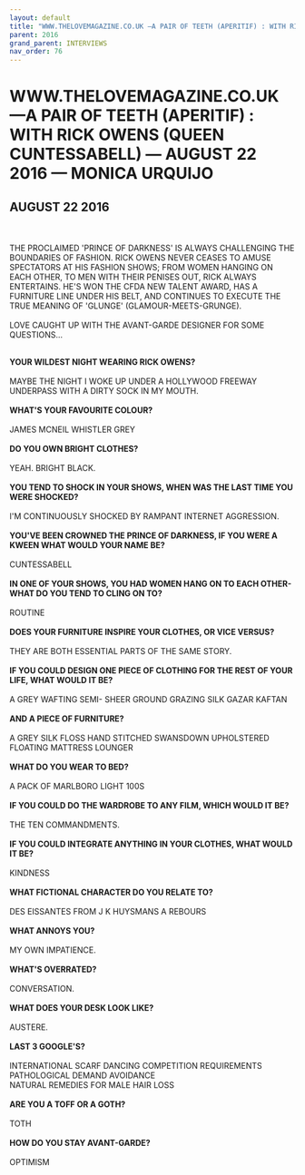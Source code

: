 ```yaml
---
layout: default
title: "WWW.THELOVEMAGAZINE.CO.UK —A PAIR OF TEETH (APERITIF) : WITH RICK OWENS (QUEEN CUNTESSABELL) — AUGUST 22 2016 — MONICA URQUIJO"
parent: 2016
grand_parent: INTERVIEWS
nav_order: 76
---
```


# WWW.THELOVEMAGAZINE.CO.UK —A PAIR OF TEETH (APERITIF) : WITH RICK OWENS (QUEEN CUNTESSABELL) — AUGUST 22 2016 — MONICA URQUIJO
## AUGUST 22 2016 

<br><br>
THE PROCLAIMED 'PRINCE OF DARKNESS' IS ALWAYS CHALLENGING THE BOUNDARIES OF FASHION. RICK OWENS NEVER CEASES TO AMUSE SPECTATORS AT HIS FASHION SHOWS; FROM WOMEN HANGING ON EACH OTHER, TO MEN WITH THEIR PENISES OUT, RICK ALWAYS ENTERTAINS. HE'S WON THE CFDA NEW TALENT AWARD, HAS A FURNITURE LINE UNDER HIS BELT, AND CONTINUES TO EXECUTE THE TRUE MEANING OF 'GLUNGE' (GLAMOUR-MEETS-GRUNGE).
<br><br>
LOVE CAUGHT UP WITH THE AVANT-GARDE DESIGNER FOR SOME QUESTIONS...
<br><br></p>
<p><b>YOUR WILDEST NIGHT WEARING RICK OWENS?</b>
<br><br>
MAYBE THE NIGHT I WOKE UP UNDER A HOLLYWOOD FREEWAY UNDERPASS WITH A DIRTY SOCK IN MY MOUTH.
<br><br>
<b>WHAT'S YOUR FAVOURITE COLOUR?</b>
<br><br>
JAMES MCNEIL WHISTLER GREY
<br><br>
<b>DO YOU OWN BRIGHT CLOTHES?</b>
<br><br>
YEAH. BRIGHT BLACK.
<br><br>
<b>YOU TEND TO SHOCK IN YOUR SHOWS, WHEN WAS THE LAST TIME YOU WERE SHOCKED?</b>
<br><br>
I'M CONTINUOUSLY SHOCKED BY RAMPANT INTERNET AGGRESSION.
<br><br>
<b>YOU'VE BEEN CROWNED THE PRINCE OF DARKNESS, IF YOU WERE A KWEEN WHAT WOULD YOUR NAME BE?</b>
<br><br>
CUNTESSABELL
<br><br>
<b>IN ONE OF YOUR SHOWS, YOU HAD WOMEN HANG ON TO EACH OTHER- WHAT DO YOU TEND TO CLING ON TO?</b>
<br><br>
ROUTINE
<br><br>
<b>DOES YOUR FURNITURE INSPIRE YOUR CLOTHES, OR VICE VERSUS?</b>
<br><br>
THEY ARE BOTH ESSENTIAL PARTS OF THE SAME STORY.
<br><br>
<b>IF YOU COULD DESIGN ONE PIECE OF CLOTHING FOR THE REST OF YOUR LIFE, WHAT WOULD IT BE?</b>
<br><br>
A GREY WAFTING SEMI- SHEER GROUND GRAZING SILK GAZAR KAFTAN
<br><br>
<b>AND A PIECE OF FURNITURE?</b>
<br><br>
A GREY SILK FLOSS HAND STITCHED SWANSDOWN UPHOLSTERED FLOATING MATTRESS LOUNGER
<br><br>
<b>WHAT DO YOU WEAR TO BED?</b>
<br><br>
A PACK OF MARLBORO LIGHT 100S
<br><br>
<b>IF YOU COULD DO THE WARDROBE TO ANY FILM, WHICH WOULD IT BE?</b>
<br><br>
THE TEN COMMANDMENTS.
<br><br>
<b>IF YOU COULD INTEGRATE ANYTHING IN YOUR CLOTHES, WHAT WOULD IT BE?</b>
<br><br>
KINDNESS
<br><br>
<b>WHAT FICTIONAL CHARACTER DO YOU RELATE TO?</b>
<br><br>
DES EISSANTES FROM J K HUYSMANS A REBOURS
<br><br>
<b>WHAT ANNOYS YOU?</b>
<br><br>
MY OWN IMPATIENCE.
<br><br>
<b>WHAT'S OVERRATED?</b>
<br><br>
CONVERSATION.
<br><br>
<b>WHAT DOES YOUR DESK LOOK LIKE?</b>
<br><br>
AUSTERE.
<br><br>
<b>LAST 3 GOOGLE'S?</b>
<br><br>
INTERNATIONAL SCARF DANCING COMPETITION REQUIREMENTS
<br>
PATHOLOGICAL DEMAND AVOIDANCE
<br>
NATURAL REMEDIES FOR MALE HAIR LOSS
<br><br>
<b>ARE YOU A TOFF OR A GOTH?</b>
<br><br>
TOTH
<br><br>
<b>HOW DO YOU STAY AVANT-GARDE?</b>
<br><br>
OPTIMISM

